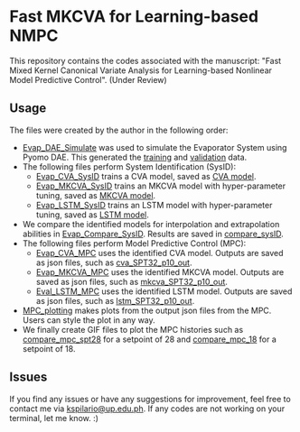 # Fast MKCVA for Learning-based NMPC

This repository contains the codes associated with the manuscript: "Fast Mixed Kernel Canonical Variate Analysis for Learning-based Nonlinear Model Predictive Control". (Under Review)

## Usage
The files were created by the author in the following order:
* [Evap_DAE_Simulate](https://github.com/kspilario/MKCVA_MPC/blob/main/Evap_DAE_Simulate.ipynb) was used to simulate the Evaporator System using Pyomo DAE. This generated the [training](https://github.com/kspilario/MKCVA_MPC/blob/main/evap_seed1.csv) and [validation](https://github.com/kspilario/MKCVA_MPC/blob/main/evap_seed3_valid.csv) data.
* The following files perform System Identification (SysID):
  * [Evap_CVA_SysID](https://github.com/kspilario/MKCVA_MPC/blob/main/Evap_CVA_SysID.ipynb) trains a CVA model, saved as [CVA model](https://github.com/kspilario/MKCVA_MPC/blob/main/evap_cva_sys.pkl).
  * [Evap_MKCVA_SysID](https://github.com/kspilario/MKCVA_MPC/blob/main/Evap_MKCVA_SysID.ipynb) trains an MKCVA model with hyper-parameter tuning, saved as [MKCVA model](https://github.com/kspilario/MKCVA_MPC/blob/main/evap_mkcva_sys3.pkl).
  * [Evap_LSTM_SysID](https://github.com/kspilario/MKCVA_MPC/blob/main/Evap_LSTM_SysID.ipynb) trains an LSTM model with hyper-parameter tuning, saved as [LSTM model](https://github.com/kspilario/MKCVA_MPC/blob/main/evap_lstm.keras).
* We compare the identified models for interpolation and extrapolation abilities in [Evap_Compare_SysID](https://github.com/kspilario/MKCVA_MPC/blob/main/Evap_Compare_SysID.ipynb). Results are saved in [compare_sysID](https://github.com/kspilario/MKCVA_MPC/blob/main/compare_sysID.csv).
* The following files perform Model Predictive Control (MPC):
  * [Evap_CVA_MPC](https://github.com/kspilario/MKCVA_MPC/blob/main/Evap_CVA_MPC.ipynb) uses the identified CVA model. Outputs are saved as json files, such as [cva_SPT32_p10_out](https://github.com/kspilario/MKCVA_MPC/blob/main/cva_SPT32_p10_out.json). 
  * [Evap_MKCVA_MPC](https://github.com/kspilario/MKCVA_MPC/blob/main/Evap_MKCVA_MPC.ipynb) uses the identified MKCVA model. Outputs are saved as json files, such as [mkcva_SPT32_p10_out](https://github.com/kspilario/MKCVA_MPC/blob/main/mkcva_SPT32_p10_out.json).
  * [Eval_LSTM_MPC](https://github.com/kspilario/MKCVA_MPC/blob/main/Evap_LSTM_MPC.ipynb) uses the identified LSTM model. Outputs are saved as json files, such as [lstm_SPT32_p10_out](https://github.com/kspilario/MKCVA_MPC/blob/main/lstm_SPT32_p10_out.json).
* [MPC_plotting](https://github.com/kspilario/MKCVA_MPC/blob/main/mpc_plotting.m) makes plots from the output json files from the MPC. Users can style the plot in any way.
* We finally create GIF files to plot the MPC histories such as [compare_mpc_spt28](https://github.com/kspilario/MKCVA_MPC/blob/main/compare_mpc_spt28.gif) for a setpoint of 28 and [compare_mpc_18](https://github.com/kspilario/MKCVA_MPC/blob/main/compare_mpc_spt18.gif) for a setpoint of 18.

## Issues
If you find any issues or have any suggestions for improvement, feel free to contact me via kspilario@up.edu.ph. If any codes are not working on your terminal, let me know. :)
